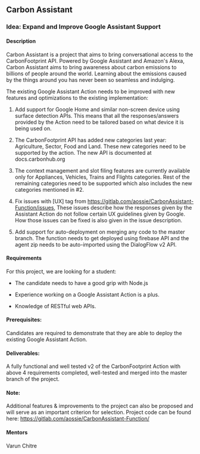 
## Carbon Assistant

### Idea: Expand and Improve Google Assistant Support

#### Description

Carbon Assistant is a project that aims to bring conversational access to the CarbonFootprint API. Powered by Google Assistant and Amazon's Alexa, Carbon Assistant aims to bring awareness about carbon emissions to billions of people around the world. Learning about the emissions caused by the things around you has never been so seamless and indulging.

The existing Google Assistant Action needs to be improved with new features and optimizations to the existing implementation:

1. Add support for Google Home and similar non-screen device using surface detection APIs. This means that all the responses/answers provided by the Action need to be tailored based on what device it is being used on.

2. The CarbonFootprint API has added new categories last year: Agriculture, Sector, Food  and Land. These new categories need to be supported by the action. The new API is  documented at docs.carbonhub.org

3. The context management and slot filing features are currently available only for Appliances, Vehicles, Trains and Flights categories. Rest of the remaining categories need to be supported which also includes the new categories mentioned in #2.

4. Fix issues with [UX] tag from https://gitlab.com/aossie/CarbonAssistant-Function/issues, These issues describe how the responses given by the Assistant Action do not follow certain UX guidelines given by Google. How those issues can be fixed is also given in the issue description.

5. Add support for auto-deployment on merging any code to the master branch. The function needs to get deployed using firebase API and the agent zip needs to be auto-imported using the DialogFlow v2 API.


#### Requirements

For this project, we are looking for a student:

- The candidate needs to have a good grip with Node.js 

- Experience working on a Google Assistant Action is a plus.

- Knowledge of RESTful web APIs.

#### Prerequisites:

Candidates are required to demonstrate that they are able to deploy the existing Google Assistant Action.

#### Deliverables:

A fully functional and well tested v2 of the CarbonFootprint Action with above 4 requirements completed, well-tested and merged into the master branch of the project.

#### Note:

Additional features & improvements to the project can also be proposed and will serve as an important criterion for selection.
Project code can be found here: https://gitlab.com/aossie/CarbonAssistant-Function/

#### Mentors

Varun Chitre






